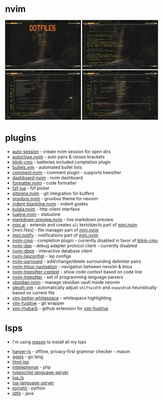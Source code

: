 # nvim
 <!--![dotfiles](/assets/images/dotfiles.png)  ![code](/assets/images/code.png) ![file-search](/assets/images/file-search.png)  ![keymaps](/assets/images/keymaps.png)-->
<style>
  .fixed-size-img {
    width: 49% !important;
    height: 50% !important;
  }
</style>

<img src="/assets/images/dotfiles-smaller.png" class="fixed-size-img"> <img src="/assets/images/code.png" class="fixed-size-img"> <img src="/assets/images/file-search.png" class="fixed-size-img"> <img src="/assets/images/keymaps.png" class="fixed-size-img">

# plugins

- [auto-session](https://github.com/rmagatti/auto-session) - create nvim session for open dirs
- [autoclose.nvim](https://github.com/m4xshen/autoclose.nvim) - auto pairs & closes brackets
- [blink-cmo](https://github.com/Saghen/blink.cmp) - batteries included completion plugin
- [bullets.vim](https://github.com/bullets-vim/bullets.vim) - automated bullet lists
- [comment.nvim](https://github.com/numToStr/Comment.nvim) - comment plugin - supports treesitter
- [dashboard-nvim](https://github.com/nvimdev/dashboard-nvim) - nvim dashboard
- [formatter.nvim](https://github.com/mhartington/formatter.nvim) - code formatter
- [fzf-lua](https://github.com/ibhagwan/fzf-lua) - fzf picker
- [gitsigns.nvim](https://github.com/lewis6991/gitsigns.nvim) - git integration for buffers
- [gruvbox.nvim](https://github.com/ellisonleao/gruvbox.nvim) - gruvbox theme for neovim
- [indent-blankline.nvim](https://github.com/lukas-reineke/indent-blankline.nvim) - indent guides
- [kulala.nvim](https://github.com/mistweaverco/kulala.nvim) - http-client interface
- [lualine.nvim](https://github.com/nvim-lualine/lualine.nvim) - statusline
- [markdown-preview.nvim](https://github.com/iamcco/markdown-preview.nvim) - live markdown preview
- [mini.ai](https://github.com/echasnovski/mini.ai) - extends and creates `a`/`i` textobjects part of [mini.nvim](https://github.com/echasnovski/mini.nvim)
- [mini.files] - file manager part of [mini.nvim](https://github.com/echasnovski/mini.nvim)
- [mini.notify](https://github.com/echasnovski/mini.notify) - notifications part of [mini.nvim](https://github.com/echasnovski/mini.nvim)
- [nvim-cmp](https://github.com/hrsh7th/nvim-cmp) - completion plugin - currently disabled in favor of [blink-cmo](https://github.com/Saghen/blink.cmp)
- [nvim-dap](https://github.com/mfussenegger/nvim-dap) - debug adapter protocol client - currently disabled
- [nvim-dbee](https://github.com/kndndrj/nvim-dbee) - interactive database client
- [nvim-lspconfig)](https://github.com/neovim/nvim-lspconfig) - lsp configs
- [nvim-surround](https://github.com/kylechui/nvim-surround) - add/change/delete surrounding delimiter pairs
- [nvim-tmux-navigation](https://github.com/alexghergh/nvim-tmux-navigation) - navigation between neovim & tmux
- [nvim-treesitter-context](https://github.com/nvim-treesitter/nvim-treesitter-context) - show code context based on code line
- [nvim-treesitter](https://github.com/nvim-treesitter/nvim-treesitter) - set of programming language parsers
- [obsidian.nvim](https://github.com/obsidian-nvim/obsidian.nvim) - manage obsidian vault inside neovim
- [sleuth.vim](https://github.com/tpope/vim-sleuth) - automatically adjust `shiftwidth` and `expandtab` heuristically based on current file
- [vim-better-whitespace](https://github.com/ntpeters/vim-better-whitespace) - whitespace highlighting
- [vim-fugitive](https://github.com/tpope/vim-fugitive) - git wrapper
- [vim-rhubarb](https://github.com/tpope/vim-rhubarb) - github extension for [vim-fugitive](https://github.com/tpope/vim-fugitive)

# lsps
* I'm using [mason](https://github.com/mason-org/mason-lspconfig.nvimhttps://github.com/mason-org/mason-lspconfig.nvim) to install all my lsps
- [harper-ls](https://github.com/Automattic/harper) - offline, privacy-first grammar checker - mason
- [gopls](https://github.com/golang/tools/tree/master/gopls) -  go lang
- [html-lsp](https://github.com/microsoft/vscode-html-languageservice)
- [intelephense](https://intelephense.com/) - php
- [typescript-language-server](https://github.com/typescript-language-server/typescript-language-server)
- [lua_ls]()
- [lua-language-server](https://github.com/LuaLS/lua-language-server)
- [pyright ](https://github.com/microsoft/pyright) - python
- [jdtls](https://github.com/eclipse-jdtls/eclipse.jdt.ls) - java
